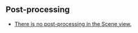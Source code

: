 ## Post-processing

- [There is no post-processing in the Scene view.](Post-processing/Post%20In%20The%20Scene%20View.md)